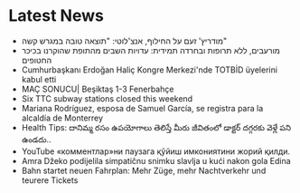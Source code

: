 # Latest News
-  מודריץ' זעם על החילוף, אנצ'לוטי: "תוצאה טובה במגרש קשה"
-  מורעבים, ללא תרופות ובחרדה תמידית: עדויות השבים מהתופת שהוקרנו בכיכר החטופים
-  Cumhurbaşkanı Erdoğan Haliç Kongre Merkezi'nde TOTBİD üyelerini kabul etti
-  MAÇ SONUCU| Beşiktaş 1-3 Fenerbahçe
-  Six TTC subway stations closed this weekend
-  Mariana Rodríguez, esposa de Samuel García, se registra para la alcaldía de Monterrey
-  Health Tips: దానిమ్మ రసం ఉపయోగాలు తెలిస్తే మీరు జీవితంలో డాక్టర్ దగ్గరకు వెళ్లే పని ఉండదు..
-  YouTube «комментлар»ни паузага қўйиш имкониятини жорий қилди.
-  Amra Džeko podijelila simpatičnu snimku slavlja u kući nakon gola Edina
-  Bahn startet neuen Fahrplan: Mehr Züge, mehr Nachtverkehr und teurere Tickets
